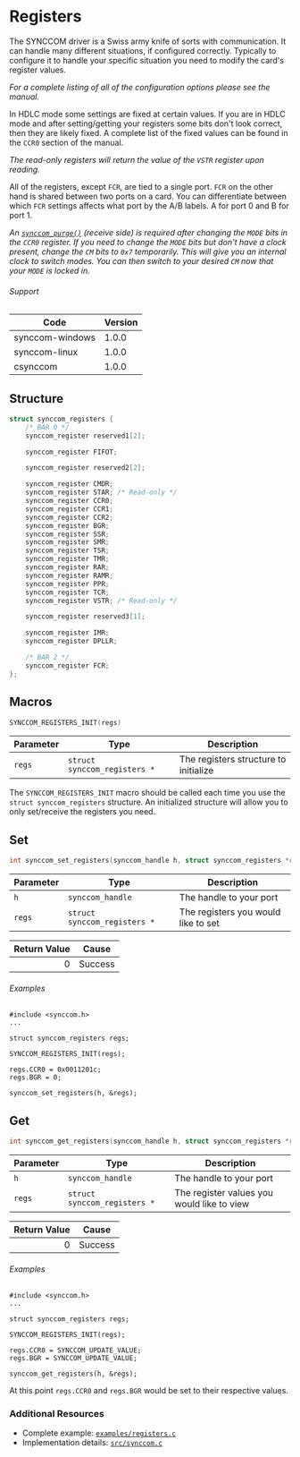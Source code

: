 # Registers

The SYNCCOM driver is a Swiss army knife of sorts with communication. It can handle many different situations, if configured correctly. Typically to configure it to handle your specific situation you need to modify the card's register values.

_For a complete listing of all of the configuration options please see the manual._

In HDLC mode some settings are fixed at certain values. If you are in HDLC mode and after setting/getting your registers some bits don't look correct, then they are likely fixed. A complete list of the fixed values can be found in the `CCR0` section of the manual.

_The read-only registers will return the value of the `VSTR` register upon reading._

All of the registers, except `FCR`, are tied to a single port. `FCR` on the other hand is shared between two ports on a card. You can differentiate between which `FCR` settings affects what port by the A/B labels. A for port 0 and B for port 1.

_An [`synccom_purge()`](https://github.com/commtech/csynccom/blob/master/docs/purge.md) (receive side) is required after changing the `MODE` bits in the `CCR0` register. If you need to change the `MODE` bits but don't have a clock present, change the `CM` bits to `0x7` temporarily. This will give you an internal clock to switch modes. You can then switch to your desired `CM` now that your `MODE` is locked in._

###### Support
| Code | Version |
| ---- | ------- |
| synccom-windows | 1.0.0 |
| synccom-linux | 1.0.0 |
| csynccom | 1.0.0 |


## Structure
```c
struct synccom_registers {
    /* BAR 0 */
    synccom_register reserved1[2];

    synccom_register FIFOT;

    synccom_register reserved2[2];

    synccom_register CMDR;
    synccom_register STAR; /* Read-only */
    synccom_register CCR0;
    synccom_register CCR1;
    synccom_register CCR2;
    synccom_register BGR;
    synccom_register SSR;
    synccom_register SMR;
    synccom_register TSR;
    synccom_register TMR;
    synccom_register RAR;
    synccom_register RAMR;
    synccom_register PPR;
    synccom_register TCR;
    synccom_register VSTR; /* Read-only */

    synccom_register reserved3[1];

    synccom_register IMR;
    synccom_register DPLLR;

    /* BAR 2 */
    synccom_register FCR;
};
```


## Macros
```c
SYNCCOM_REGISTERS_INIT(regs)
```

| Parameter | Type | Description |
| --------- | ---- | ----------- |
| `regs` | `struct synccom_registers *` | The registers structure to initialize |

The `SYNCCOM_REGISTERS_INIT` macro should be called each time you use the `struct synccom_registers` structure. An initialized structure will allow you to only set/receive the registers you need.


## Set
```c
int synccom_set_registers(synccom_handle h, struct synccom_registers *regs)
```

| Parameter | Type | Description |
| --------- | ---- | ----------- |
| `h` | `synccom_handle` | The handle to your port |
| `regs` | `struct synccom_registers *` | The registers you would like to set |

| Return Value | Cause |
| ------------:| ----- |
| 0 | Success |

###### Examples
```
#include <synccom.h>
...

struct synccom_registers regs;

SYNCCOM_REGISTERS_INIT(regs);

regs.CCR0 = 0x0011201c;
regs.BGR = 0;

synccom_set_registers(h, &regs);
```


## Get
```c
int synccom_get_registers(synccom_handle h, struct synccom_registers *regs)
```

| Parameter | Type | Description |
| --------- | ---- | ----------- |
| `h` | `synccom_handle` | The handle to your port |
| `regs` | `struct synccom_registers *` | The register values you would like to view |

| Return Value | Cause |
| ------------:| ----- |
| 0 | Success |

###### Examples
```
#include <synccom.h>
...

struct synccom_registers regs;

SYNCCOM_REGISTERS_INIT(regs);

regs.CCR0 = SYNCCOM_UPDATE_VALUE;
regs.BGR = SYNCCOM_UPDATE_VALUE;

synccom_get_registers(h, &regs);
```

At this point `regs.CCR0` and `regs.BGR` would be set to their respective values.


### Additional Resources
- Complete example: [`examples/registers.c`](../examples/registers.c)
- Implementation details: [`src/synccom.c`](../src/synccom.c)
